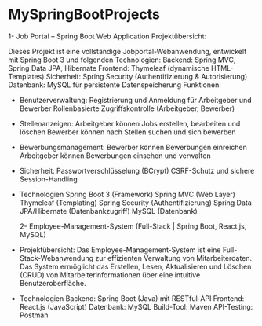 # MySpringBootProjects

1- Job Portal – Spring Boot Web Application
Projektübersicht:

Dieses Projekt ist eine vollständige Jobportal-Webanwendung, entwickelt mit Spring Boot 3 und folgenden Technologien:
    Backend: Spring MVC, Spring Data JPA, Hibernate
    Frontend: Thymeleaf (dynamische HTML-Templates)
    Sicherheit: Spring Security (Authentifizierung & Autorisierung)
    Datenbank: MySQL für persistente Datenspeicherung
Funktionen:
- Benutzerverwaltung:
    Registrierung und Anmeldung für Arbeitgeber und Bewerber
    Rollenbasierte Zugriffskontrolle (Arbeitgeber, Bewerber)
- Stellenanzeigen:
    Arbeitgeber können Jobs erstellen, bearbeiten und löschen
    Bewerber können nach Stellen suchen und sich bewerben
- Bewerbungsmanagement:
    Bewerber können Bewerbungen einreichen
    Arbeitgeber können Bewerbungen einsehen und verwalten
- Sicherheit:
    Passwortverschlüsselung (BCrypt)
    CSRF-Schutz und sichere Session-Handling
- Technologien
    Spring Boot 3 (Framework)
    Spring MVC (Web Layer)
    Thymeleaf (Templating)
    Spring Security (Authentifizierung)
    Spring Data JPA/Hibernate (Datenbankzugriff)
    MySQL (Datenbank)
  
  2- Employee-Management-System (Full-Stack | Spring Boot,  React.js, MySQL)
- Projektübersicht:
Das Employee-Management-System ist eine Full-Stack-Webanwendung zur effizienten Verwaltung von Mitarbeiterdaten. Das System ermöglicht das Erstellen, Lesen, Aktualisieren und Löschen (CRUD) von Mitarbeiterinformationen über eine intuitive Benutzeroberfläche.
- Technologien
   Backend: Spring Boot (Java) mit RESTful-API
   Frontend: React.js (JavaScript)
   Datenbank: MySQL
   Build-Tool: Maven
   API-Testing: Postman
  
